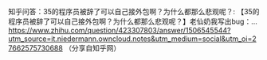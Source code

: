 知乎问答：35的程序员被辞了可以自己接外包啊？为什么都那么悲观呢？: 【35的程序员被辞了可以自己接外包啊？为什么都那么悲观呢？】老仙奶我写出bug：… https://www.zhihu.com/question/423307803/answer/1506545544?utm_source=it.niedermann.owncloud.notes&utm_medium=social&utm_oi=27662575730688 （分享自知乎网）